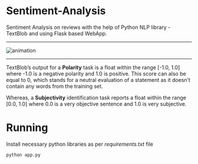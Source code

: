 # Sentiment-Analysis
Sentiment Analysis on reviews with the help of Python NLP library - TextBlob and using Flask based WebApp.

<hr/>

![animation](Animation.gif)

<hr/>

TextBlob’s output for a **Polarity** task is a float within the range [-1.0, 1.0] where -1.0 is a negative polarity and 1.0 is positive. This score can also be equal to 0, which stands for a neutral evaluation of a statement as it doesn’t contain any words from the training set.

Whereas, a **Subjectivity** identification task reports a float within the range [0.0, 1.0] where 0.0 is a very objective sentence and 1.0 is very subjective.

# Running
Install necessary python libraries as per _requirements.txt_ file
```
python app.py
```

